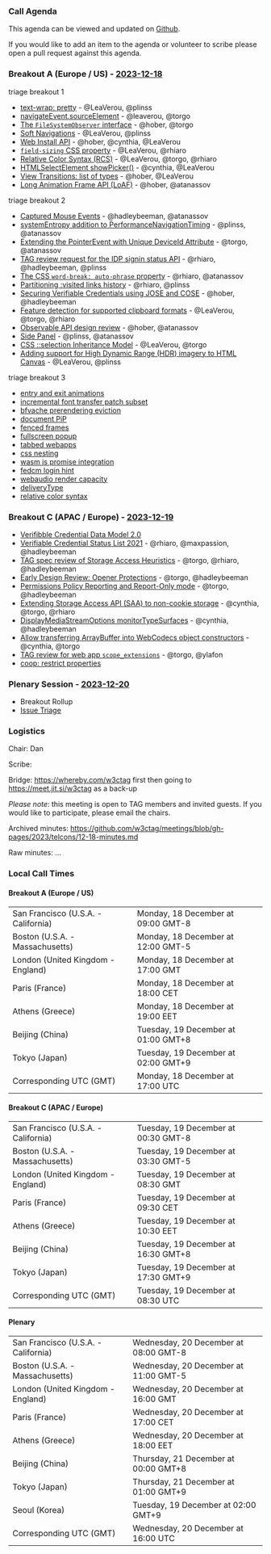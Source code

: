 ### Call Agenda

This agenda can be viewed and updated on [Github](https://github.com/w3ctag/meetings/blob/gh-pages/2023/telcons/12-18-agenda.md).

If you would like to add an item to the agenda or volunteer to scribe please open a pull request against this agenda.

### Breakout A (Europe / US) - [2023-12-18](https://www.timeanddate.com/worldclock/converter.html?iso=20231218T170000&p1=224&p2=43&p3=136&p4=195&p5=26&p6=33&p7=248&p8=235)

triage breakout 1  
* [text-wrap: pretty](https://github.com/w3ctag/design-reviews/issues/864) - @LeaVerou, @plinss
* [navigateEvent.sourceElement](https://github.com/w3ctag/design-reviews/issues/867) - @leaverou, @torgo
* [The `FileSystemObserver` interface](https://github.com/w3ctag/design-reviews/issues/868) - @hober, @torgo
* [Soft Navigations](https://github.com/w3ctag/design-reviews/issues/879) - @LeaVerou, @plinss
* [Web Install API](https://github.com/w3ctag/design-reviews/issues/888) - @hober, @cynthia, @LeaVerou
* [`field-sizing` CSS property](https://github.com/w3ctag/design-reviews/issues/890) - @LeaVerou, @rhiaro
* [Relative Color Syntax (RCS)](https://github.com/w3ctag/design-reviews/issues/894) - @LeaVerou, @torgo, @rhiaro
* [HTMLSelectElement showPicker()](https://github.com/w3ctag/design-reviews/issues/900) - @cynthia, @LeaVerou
* [View Transitions: list of types](https://github.com/w3ctag/design-reviews/issues/908) - @hober, @LeaVerou
* [Long Animation Frame API (LoAF)](https://github.com/w3ctag/design-reviews/issues/911) - @hober, @atanassov

triage breakout 2  
* [Captured Mouse Events](https://github.com/w3ctag/design-reviews/issues/872) - @hadleybeeman, @atanassov
* [systemEntropy addition to PerformanceNavigationTiming](https://github.com/w3ctag/design-reviews/issues/878) - @plinss, @atanassov
* [Extending the PointerEvent with Unique DeviceId Attribute](https://github.com/w3ctag/design-reviews/issues/880) - @torgo, @atanassov
* [TAG review request for the IDP signin status API](https://github.com/w3ctag/design-reviews/issues/884) - @rhiaro, @hadleybeeman, @plinss
* [The CSS `word-break: auto-phrase` property](https://github.com/w3ctag/design-reviews/issues/891) - @rhiaro, @atanassov
* [Partitioning :visited links history](https://github.com/w3ctag/design-reviews/issues/896) - @rhiaro, @plinss
* [Securing Verifiable Credentials using JOSE and COSE](https://github.com/w3ctag/design-reviews/issues/899) - @hober, @hadleybeeman
* [Feature detection for supported clipboard formats](https://github.com/w3ctag/design-reviews/issues/901) - @LeaVerou, @torgo, @rhiaro
* [Observable API design review](https://github.com/w3ctag/design-reviews/issues/902) - @hober, @atanassov
* [Side Panel](https://github.com/w3ctag/design-reviews/issues/903) - @plinss, @atanassov
* [CSS ::selection Inheritance Model](https://github.com/w3ctag/design-reviews/issues/914) - @LeaVerou, @torgo
* [Adding support for High Dynamic Range (HDR) imagery to HTML Canvas](https://github.com/w3ctag/design-reviews/issues/917) - @LeaVerou, @plinss

triage breakout 3  
* [entry and exit animations](https://github.com/w3ctag/design-reviews/issues/829)
* [incremental font transfer patch subset](https://github.com/w3ctag/design-reviews/issues/849)
* [bfvache prerendering eviction](https://github.com/w3ctag/design-reviews/issues/786)
* [document PiP](https://github.com/w3ctag/design-reviews/issues/798)
* [fenced frames](https://github.com/w3ctag/design-reviews/issues/838)
* [fullscreen popup](https://github.com/w3ctag/design-reviews/issues/840)
* [tabbed webapps](https://github.com/w3ctag/design-reviews/issues/841)
* [css nesting](https://github.com/w3ctag/design-reviews/issues/791)
* [wasm js promise integration](https://github.com/w3ctag/design-reviews/issues/791)
* [fedcm login hint](https://github.com/w3ctag/design-reviews/issues/839)
* [webaudio render capacity](https://github.com/w3ctag/design-reviews/issues/843)
* [deliveryType](https://github.com/w3ctag/design-reviews/issues/858)
* [relative color syntax](https://github.com/w3ctag/design-reviews/issues/894)

### Breakout C (APAC / Europe) - [2023-12-19](https://www.timeanddate.com/worldclock/converter.html?iso=20231219T083000&p1=224&p2=43&p3=136&p4=195&p5=26&p6=33&p7=248&p8=235)

* [Verifibble Credential Data Model 2.0](https://github.com/w3ctag/design-reviews/issues/860)
* [Verifiable Credential Status List 2021](https://github.com/w3ctag/design-reviews/issues/874) - @rhiaro, @maxpassion, @hadleybeeman
* [TAG spec review of Storage Access Heuristics](https://github.com/w3ctag/design-reviews/issues/919) - @torgo, @rhiaro, @hadleybeeman
* [Early Design Review: Opener Protections](https://github.com/w3ctag/design-reviews/issues/916) - @torgo, @hadleybeeman
* [Permissions Policy Reporting and Report-Only mode](https://github.com/w3ctag/design-reviews/issues/909) - @torgo, @hadleybeeman
* [Extending Storage Access API (SAA) to non-cookie storage](https://github.com/w3ctag/design-reviews/issues/906) - @cynthia, @torgo, @rhiaro
* [DisplayMediaStreamOptions monitorTypeSurfaces](https://github.com/w3ctag/design-reviews/issues/892) - @cynthia, @hadleybeeman
* [Allow transferring ArrayBuffer into WebCodecs object constructors](https://github.com/w3ctag/design-reviews/issues/889) - @cynthia, @torgo
* [TAG review for web app `scope_extensions`](https://github.com/w3ctag/design-reviews/issues/875) - @torgo, @ylafon
* [coop: restrict properties](https://github.com/w3ctag/design-reviews/issues/760)

### Plenary Session - [2023-12-20](https://www.timeanddate.com/worldclock/converter.html?iso=20231220T160000&p1=224&p2=43&p3=136&p4=195&p5=26&p6=33&p7=248&p8=235)



* Breakout Rollup
* [Issue Triage](https://github.com/w3ctag/design-reviews/issues?q=is%3Aissue+is%3Aopen+label%3A%22Progress%3A+untriaged%22)

### Logistics

Chair: Dan

Scribe:

Bridge: https://whereby.com/w3ctag first then going to https://meet.jit.si/w3ctag as a back-up

*Please note*: this meeting is open to TAG members and invited guests. If you would like to participate, please email the chairs.

Archived minutes: https://github.com/w3ctag/meetings/blob/gh-pages/2023/telcons/12-18-minutes.md

Raw minutes: ...


### Local Call Times

#### Breakout A (Europe / US)

<table>
<tr><td> San Francisco (U.S.A. - California) <td> Monday, 18 December at 09:00 GMT-8</td></tr>
<tr><td> Boston (U.S.A. - Massachusetts) <td> Monday, 18 December at 12:00 GMT-5</td></tr>
<tr><td> London (United Kingdom - England) <td> Monday, 18 December at 17:00 GMT</td></tr>
<tr><td> Paris (France) <td> Monday, 18 December at 18:00 CET</td></tr>
<tr><td> Athens (Greece) <td> Monday, 18 December at 19:00 EET</td></tr>
<tr><td> Beijing (China) <td> Tuesday, 19 December at 01:00 GMT+8</td></tr>
<tr><td> Tokyo (Japan) <td> Tuesday, 19 December at 02:00 GMT+9</td></tr>
<tr><td> Corresponding UTC (GMT) <td> Monday, 18 December at 17:00 UTC</td></tr>
</table>

#### Breakout C (APAC / Europe)

<table>
<tr><td> San Francisco (U.S.A. - California) <td> Tuesday, 19 December at 00:30 GMT-8</td></tr>
<tr><td> Boston (U.S.A. - Massachusetts) <td> Tuesday, 19 December at 03:30 GMT-5</td></tr>
<tr><td> London (United Kingdom - England) <td> Tuesday, 19 December at 08:30 GMT</td></tr>
<tr><td> Paris (France) <td> Tuesday, 19 December at 09:30 CET</td></tr>
<tr><td> Athens (Greece) <td> Tuesday, 19 December at 10:30 EET</td></tr>
<tr><td> Beijing (China) <td> Tuesday, 19 December at 16:30 GMT+8</td></tr>
<tr><td> Tokyo (Japan) <td> Tuesday, 19 December at 17:30 GMT+9</td></tr>
<tr><td> Corresponding UTC (GMT) <td> Tuesday, 19 December at 08:30 UTC</td></tr>
</table>

#### Plenary

<table>
<tr><td> San Francisco (U.S.A. - California) <td> Wednesday, 20 December at 08:00 GMT-8</td></tr>
<tr><td> Boston (U.S.A. - Massachusetts) <td> Wednesday, 20 December at 11:00 GMT-5</td></tr>
<tr><td> London (United Kingdom - England) <td> Wednesday, 20 December at 16:00 GMT</td></tr>
<tr><td> Paris (France) <td> Wednesday, 20 December at 17:00 CET</td></tr>
<tr><td> Athens (Greece) <td> Wednesday, 20 December at 18:00 EET</td></tr>
<tr><td> Beijing (China) <td> Thursday, 21 December at 00:00 GMT+8</td></tr>
<tr><td> Tokyo (Japan) <td> Thursday, 21 December at 01:00 GMT+9</td></tr>
<tr><td> Seoul (Korea) <td> Tuesday, 19 December at 02:00 GMT+9</td></tr>
<tr><td> Corresponding UTC (GMT) <td> Wednesday, 20 December at 16:00 UTC</td></tr>
</table>
